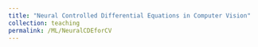```yaml
---
title: "Neural Controlled Differential Equations in Computer Vision"
collection: teaching
permalink: /ML/NeuralCDEforCV
---
```

